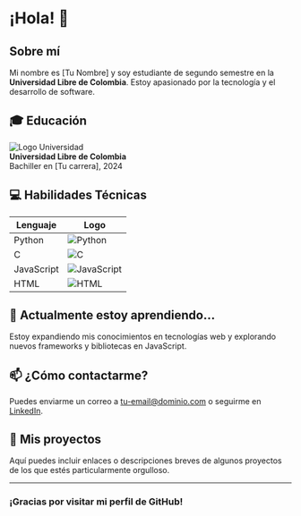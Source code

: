 # ¡Hola! 👋

## Sobre mí
Mi nombre es [Tu Nombre] y soy estudiante de segundo semestre en la **Universidad Libre de Colombia**. Estoy apasionado por la tecnología y el desarrollo de software.

## 🎓 Educación
![Logo Universidad](URL_A_IMAGEN_UNIVERSIDAD)  
**Universidad Libre de Colombia**  
Bachiller en [Tu carrera], 2024

## 💻 Habilidades Técnicas
| Lenguaje | Logo |
|----------|------|
| Python   | ![Python](URL_A_IMAGEN_PYTHON) |
| C        | ![C](URL_A_IMAGEN_C) |
| JavaScript | ![JavaScript](URL_A_IMAGEN_JAVASCRIPT) |
| HTML    | ![HTML](URL_A_IMAGEN_HTML) |

## 🌱 Actualmente estoy aprendiendo...
Estoy expandiendo mis conocimientos en tecnologías web y explorando nuevos frameworks y bibliotecas en JavaScript.

## 📫 ¿Cómo contactarme?
Puedes enviarme un correo a [tu-email@dominio.com](mailto:tu-email@dominio.com) o seguirme en [LinkedIn](URL_TU_LINKEDIN).

## 🚀 Mis proyectos
Aquí puedes incluir enlaces o descripciones breves de algunos proyectos de los que estés particularmente orgulloso.

---

### ¡Gracias por visitar mi perfil de GitHub!

